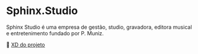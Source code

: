 # Sphinx.Studio
 Sphinx Studio é uma empresa de gestão, studio, gravadora, editora musical e entretenimento fundado por P. Muniz.

🎨 [XD do projeto](https://xd.adobe.com/view/dff48ea0-0d76-49b3-8b42-f618067aa02f-8aa7/)
